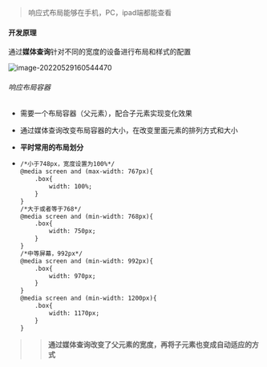 > 响应式布局能够在手机，PC，ipad端都能查看

#### 开发原理

通过**媒体查询**针对不同的宽度的设备进行布局和样式的配置

![image-20220529160544470](C:\Users\xian\AppData\Roaming\Typora\typora-user-images\image-20220529160544470.png)



###### 响应布局容器

* 需要一个布局容器（父元素），配合子元素实现变化效果

* 通过媒体查询改变布局容器的大小，在改变里面元素的排列方式和大小

* **平时常用的布局划分**

* ```html
  /*小于748px，宽度设置为100%*/
  @media screen and (max-width: 767px){
      .box{
          width: 100%;
      }
  }
  /*大于或者等于768*/
  @media screen and (min-width: 768px){
      .box{
          width: 750px;
      }
  }
  /*中等屏幕，992px*/
  @media screen and (min-width: 992px){
      .box{
          width: 970px;
      }
  }
  @media screen and (min-width: 1200px){
      .box{
          width: 1170px;
      }
  }
  ```

> > **通过媒体查询改变了父元素的宽度，再将子元素也变成自动适应的方式**